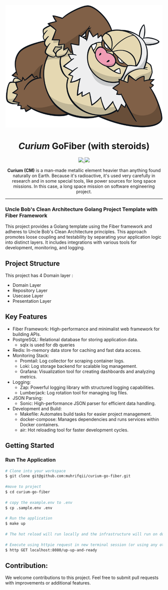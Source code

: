 <p align="center">
  <img src="https://raw.githubusercontent.com/PokeAPI/sprites/master/sprites/pokemon/other/dream-world/289.svg" />
</p>
<h1 align="center"><i>Curium</i> GoFiber (with steroids)</h1>
<p align="center">
  <a href="#">
    <img src="https://img.shields.io/badge/go-1.22.3-blue"/>
  </a>
  <a href="https://github.com/muhrifqii/curium-go-fiber/blob/master/LICENSE">
    <img src="https://img.shields.io/github/license/muhrifqii/curium-go-fiber"/>
  </a>
</p>
<p align="center">
  <b>Curium (CM)</b> is a man-made metallic element heavier than anything found naturally on Earth. Because it's radioactive, it's used very carefully in research and in some special tools, like power sources for long space missions. In this case, a long space mission on software engineering project.
</p>

---

### Uncle Bob's Clean Architecture Golang Project Template with Fiber Framework

This project provides a Golang template using the Fiber framework and adheres to Uncle Bob's Clean Architecture principles. This approach promotes loose coupling and testability by separating your application logic into distinct layers. It includes integrations with various tools for development, monitoring, and logging.

## Project Structure
This project has 4 Domain layer :

- Domain Layer
- Repository Layer
- Usecase Layer
- Presentation Layer

## Key Features
- Fiber Framework: High-performance and minimalist web framework for building APIs.
- PostgreSQL: Relational database for storing application data. 
    -  sqlx is used for db queries
- Redis: In-memory data store for caching and fast data access.
- Monitoring Stack:
    - Promtail: Log collector for scraping container logs.
    - Loki: Log storage backend for scalable log management.
    - Grafana: Visualization tool for creating dashboards and analyzing metrics.
- Logging:
    - Zap: Powerful logging library with structured logging capabilities.
    - Lumberjack: Log rotation tool for managing log files.
- JSON Parsing:
    - Sonic: High-performance JSON parser for efficient data handling.
- Development and Build:
    - Makefile: Automates build tasks for easier project management.
    - docker-compose: Manages dependencies and runs services within Docker containers.
    - air: Hot reloading tool for faster development cycles.

## Getting Started

### Run The Application
```bash
# Clone into your workspace
$ git clone git@github.com:muhrifqii/curium-go-fiber.git

#move to project
$ cd curium-go-fiber

# copy the example.env to .env
$ cp .sample.env .env

# Run the application
$ make up

# The hot reload will run locally and the infrastructure will run on docker

# Execute using httpie request in new terminal session (or using any other tools like curl or wget)
$ http GET localhost:8080/up-up-and-ready
```

## Contribution:
We welcome contributions to this project. Feel free to submit pull requests with improvements or additional features.
